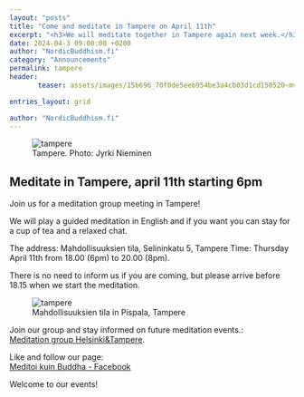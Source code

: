 ```yaml
---
layout: "posts"
title: "Come and meditate in Tampere on April 11th"
excerpt: "<h3>We will meditate together in Tampere again next week.</h3>"
date: 2024-04-3 09:00:00 +0200
author: "NordicBuddhism.fi"
category: "Announcements"
permalink: tampere
header: 
       teaser: assets/images/15b696_70f0de5eeb954be3a4cb03d1cd150520~mv2_d_6000_4000_s_4_2.jpg

entries_layout: grid

author: "NordicBuddhism.fi"
---
```


<figure>
<img src="assets/images/jyrki-nieminen-5zLhWqntDQA-unsplash.jpg" alt="tampere">
<figcaption> Tampere. Photo: Jyrki Nieminen</figcaption>
</figure>

<h2>Meditate in Tampere, april 11th starting 6pm</h2>

Join us for a meditation group meeting in Tampere!

We will play a guided meditation in English and if you want you can stay for a cup of tea and a relaxed chat. 

The address: Mahdollisuuksien tila, Selininkatu 5, Tampere 
Time: Thursday April 11th from 18.00 (6pm) to 20.00 (8pm). 

There is no need to inform us if you are coming, but please arrive before 18.15 when we start the meditation.

<figure>
<img src="assets/images/15b696_70f0de5eeb954be3a4cb03d1cd150520~mv2_d_6000_4000_s_4_2.jpg.jpg" alt="tampere">
<figcaption> Mahdollisuuksien tila in Pispala, Tampere</figcaption>
</figure>

Join our group and stay informed on future meditation events.:<br> <a href="https://www.facebook.com/groups/416251517754820">Meditation group Helsinki&Tampere</a>.<br>

Like and follow our page:<br> <a href="https://www.facebook.com/profile.php?id=61555870603768">Meditoi kuin Buddha - Facebook</a>

Welcome to our events!
